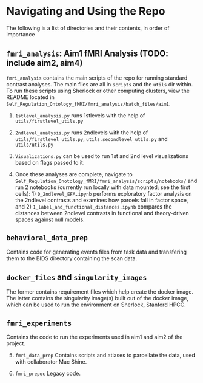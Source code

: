 # Navigating and Using the Repo

The following is a list of directories and their contents, in order of importance

## `fmri_analysis`: Aim1 fMRI Analysis (TODO: include aim2, aim4)  

`fmri_analysis` contains the main scripts of the repo for running standard contrast analyses.
The main files are all in `scripts` and the `utils` dir within.  
To run these scripts using Sherlock or other computing clusters, view the README located in `Self_Regulation_Ontology_fMRI/fmri_analysis/batch_files/aim1`.

1. `1stlevel_analysis.py` runs 1stlevels with the help of` utils/firstlevel_utils.py`  
2. `2ndlevel_analysis.py` runs 2ndlevels with the help of `utils/firstlevel_utils.py`, `utils.secondlevel_utils.py` and `utils/utils.py`  
3. `Visualizations.py` can be used to run 1st and 2nd level visualizations based on flags passed to it.  

4. Once these analyses are complete, navigate to `Self_Regulation_Onotology_fMRI/fmri_analysis/scripts/notebooks/` and run 2 notebooks (currently run locally with data mounted; see the first cells): 1) `0_2ndlevel_EFA.ipynb` performs exploratory factor analysis on the 2ndlevel contrasts and examines how parcels fall in factor space, and 2) `1_label_and_functional_distances.ipynb` compares the distances between 2ndlevel contrasts in functional and theory-driven spaces against null models.  

## `behavioral_data_prep`
Contains code for generating events files from task data and transfering them to the BIDS directory containing the scan data.
  
## `docker_files` and `singularity_images`
The former contains requirement files which help create the docker image. The latter contains the singularity image(s) built out of the docker image, which can be used to run the environment on Sherlock, Stanford HPCC.
  
## `fmri_experiments`
Contains the code to run the experiments used in aim1 and aim2 of the project.
  
5. `fmri_data_prep`
Contains scripts and atlases to parcellate the data, used with collaborator Mac Shine.
  
6. `fmri_prepoc`
Legacy code.  
